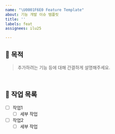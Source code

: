 ```yaml
---
name: "\U0001F6E0️ Feature Template"
about: 기능 개발 이슈 템플릿
title: ''
labels: feat
assignees: ilu25

---
```


## 🚩 목적
> 추가하려는 기능 등에 대해 간결하게 설명해주세요.

<br>

## 📝 작업 목록
- [ ] 작업1
    - [ ] 세부 작업
- [ ] 작업2
    - [ ] 세부 작업

<br>

<!-- 
## 💡 참고자료

-->
